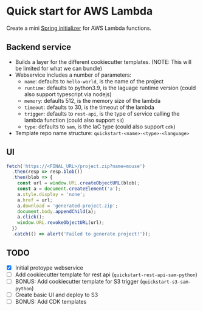 # Quick start for AWS Lambda

Create a mini [Spring initializer](https://start.spring.io/) for AWS Lambda functions.

## Backend service

- Builds a layer for the different cookiecutter templates. (NOTE: This will be limited for what we can bundle)
- Webservice includes a number of parameters:
  - `name`: defaults to `hello-world`, is the name of the project
  - `runtime`: defaults to python3.9, is the laguage runtime version (could also support typescript via nodejs)
  - `memory`: defaults 512, is the memory size of the lambda
  - `timeout`: defaults to 30, is the timeout of the lambda
  - `trigger`: defaults to `rest-api`, is the type of service calling the lambda function (could also support `s3`)
  - `type`: defaults to `sam`, is the IaC type (could also support `cdk`)
- Template repo name structure: `quickstart-<name>-<type>-<language>`

## UI

```javascript
fetch('https://<FINAL_URL>/project.zip?name=mouse')
  .then(resp => resp.blob())
  .then(blob => {
    const url = window.URL.createObjectURL(blob);
    const a = document.createElement('a');
    a.style.display = 'none';
    a.href = url;
    a.download = 'generated-project.zip';
    document.body.appendChild(a);
    a.click();
    window.URL.revokeObjectURL(url);
  })
  .catch(() => alert('Failed to generate project!'));
```

## TODO

- [X] Initial protoype webservice
- [ ] Add cookiecutter template for rest api (`quickstart-rest-api-sam-python`)
- [ ] BONUS: Add cookiecutter template for S3 trigger (`quickstart-s3-sam-python`)
- [ ] Create basic UI and deploy to S3
- [ ] BONUS: Add CDK templates
